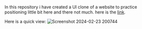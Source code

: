 In this repository i have created a UI clone of a website to practice positioning little bit here and there not much. here is the <a href="https://itskvsin.github.io/Project_1/">link</a>.

Here is a quick view:
![Screenshot 2024-02-23 200744](https://github.com/itskvsin/Project_1/assets/142715013/a08f9e0a-08e9-4188-87ee-9929dd1c4683)
